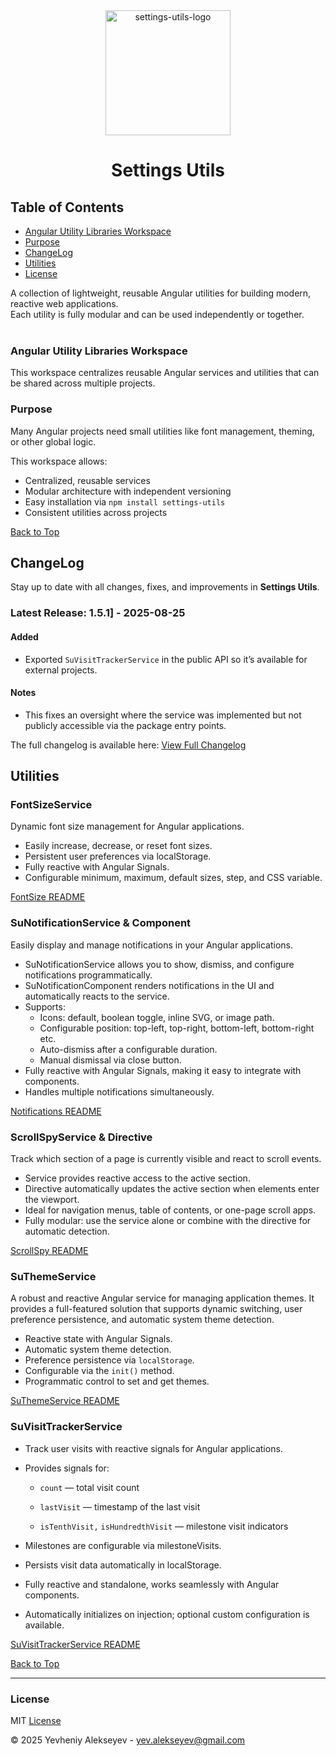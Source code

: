 
<div align="center">
  <img width="200" height="200" alt="settings-utils-logo" src="https://github.com/user-attachments/assets/e9da63c8-960d-4e06-a0ce-2cf84fff1311" />

# Settings Utils
</div>

## Table of Contents
- [Angular Utility Libraries Workspace](#angular-utility-libraries-workspace)
- [Purpose](#purpose)
- [ChangeLog](#changelog)
- [Utilities](#utilities)
- [License](#license)

A collection of lightweight, reusable Angular utilities for building modern, reactive web applications. <br />
Each utility is fully modular and can be used independently or together.
<br /><br />
### Angular Utility Libraries Workspace
This workspace centralizes reusable Angular services and utilities that can be shared across multiple projects.

### Purpose
 Many Angular projects need small utilities like font management, theming, or other global logic. 
 
 This workspace allows:
- Centralized, reusable services
- Modular architecture with independent versioning
- Easy installation via `npm install settings-utils`
- Consistent utilities across projects


[Back to Top](#table-of-contents)


## ChangeLog  
Stay up to date with all changes, fixes, and improvements in **Settings Utils**.  


### Latest Release: 1.5.1] - 2025-08-25
####	Added

- Exported `SuVisitTrackerService` in the public API so it’s available for external projects.

####	Notes

- This fixes an oversight where the service was implemented but not publicly accessible via the package entry points.

The full changelog is available here: 
[View Full Changelog](https://github.com/Greezaaa/settings-utils-lib/blob/main/projects/settings-utils/CHANGELOG.md)  

## Utilities
### FontSizeService

Dynamic font size management for Angular applications.

- Easily increase, decrease, or reset font sizes.
- Persistent user preferences via localStorage.
- Fully reactive with Angular Signals.
- Configurable minimum, maximum, default sizes, step, and CSS variable.

[FontSize README](https://github.com/Greezaaa/settings-utils-lib/blob/main/projects/settings-utils/src/lib/font-size/README.md)

### SuNotificationService & Component
 Easily display and manage notifications in your Angular applications.
- SuNotificationService allows you to show, dismiss, and configure notifications programmatically.
- SuNotificationComponent renders notifications in the UI and automatically reacts to the service.
- Supports:
	- Icons: default, boolean toggle, inline SVG, or image path.
	- Configurable position: top-left, top-right, bottom-left, bottom-right etc.
	- Auto-dismiss after a configurable duration.
	- Manual dismissal via close button.
- Fully reactive with Angular Signals, making it easy to integrate with components.
- Handles multiple notifications simultaneously.

[Notifications README](https://github.com/Greezaaa/settings-utils-lib/blob/main/projects/settings-utils/src/lib/notification/README.md)

### ScrollSpyService & Directive

Track which section of a page is currently visible and react to scroll events.

- Service provides reactive access to the active section.
- Directive automatically updates the active section when elements enter the viewport.
- Ideal for navigation menus, table of contents, or one-page scroll apps.
- Fully modular: use the service alone or combine with the directive for automatic detection.

[ScrollSpy README](https://github.com/Greezaaa/settings-utils-lib/blob/main/projects/settings-utils/src/lib/scroll-spy/README.md)

### SuThemeService
A robust and reactive Angular service for managing application themes. It provides a full-featured solution that supports dynamic switching, user preference persistence, and automatic system theme detection.
- Reactive state with Angular Signals.
- Automatic system theme detection.
- Preference persistence via `localStorage`.
- Configurable via the `init()` method.
- Programmatic control to set and get themes.

[SuThemeService README](https://github.com/Greezaaa/settings-utils-lib/blob/main/projects/settings-utils/src/lib/theme/README.md)

### SuVisitTrackerService

- Track user visits with reactive signals for Angular applications.

- Provides signals for:

	- `count` — total visit count

	- `lastVisit` — timestamp of the last visit

	- `isTenthVisit,` `isHundredthVisit` — milestone visit indicators

- Milestones are configurable via milestoneVisits.

- Persists visit data automatically in localStorage.

- Fully reactive and standalone, works seamlessly with Angular components.

- Automatically initializes on injection; optional custom configuration is available.

[SuVisitTrackerService README](https://github.com/Greezaaa/settings-utils-lib/blob/main/projects/settings-utils/src/lib/visit-tracker/README.md)

[Back to Top](#table-of-contents)

---

### License
MIT [License](https://github.com/Greezaaa/settings-utils-lib/blob/main/projects/settings-utils/LICENSE)


© 2025 Yevheniy Alekseyev - yev.alekseyev@gmail.com
